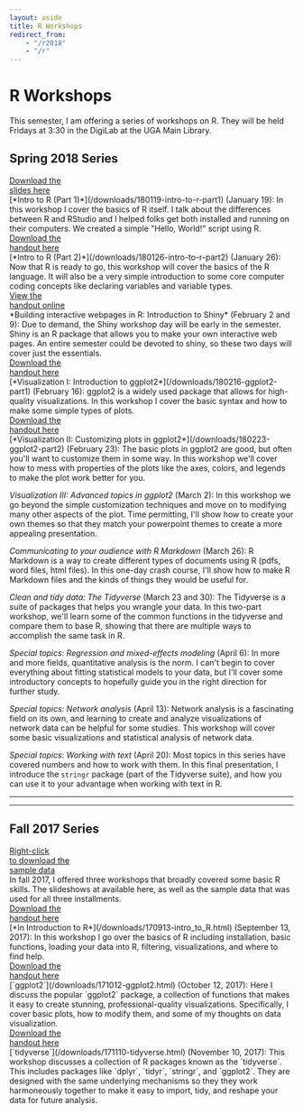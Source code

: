 ```yaml
---
layout: aside
title: R Workshops
redirect_from: 
    - "/r2018"
    - "/r"
---
```


# R Workshops

This semester, I am offering a series of workshops on R. They will be held Fridays at 3:30 in the DigiLab at the UGA Main Library.

## Spring 2018 Series

<div class="biglink"><a href="/downloads/180119-intro-to-r-part1.pdf" title="download PDF" class="nodot" target = "_blank">Download the <br />slides here</a></div>
[*Intro to R (Part 1)*](/downloads/180119-intro-to-r-part1) (January 19): In this workshop I cover the basics of R itself. I talk about the differences between R and RStudio and I helped folks get both installed and running on their computers. We created a simple "Hello, World!" script using R. 

<div class="biglink"><a href="/downloads/180126-intro-to-r-part2.pdf" title="download PDF" class="nodot" target = "_blank">Download the <br />handout here</a></div>
[*Intro to R (Part 2)*](/downloads/180126-intro-to-r-part2) (January 26): Now that R is ready to go, this workshop will cover the basics of the R language. It will also be a very simple introduction to some core computer coding concepts like declaring variables and variable types. 

<div class="biglink"><a href="https://joeystanley.shinyapps.io/intro_to_shiny/" title="view the e-handout" class="nodot" target = "_blank">View the <br />handout online</a></div>
*Building interactive webpages in R: Introduction to Shiny* (February 2 and 9): Due to demand, the Shiny workshop day will be early in the semester. Shiny is an R package that allows you to make your own interactive web pages. An entire semester could be devoted to shiny, so these two days will cover just the essentials.

<div class="biglink"><a href="/downloads/180216-ggplot2-part1.pdf" title="download PDF" class="nodot">Download the <br />handout here</a></div>
[*Visualization I: Introduction to ggplot2*](/downloads/180216-ggplot2-part1) (February 16): ggplot2 is a widely used package that allows for high-quality visualizations. In this workshop I cover the basic syntax and how to make some simple types of plots.

<div class="biglink"><a href="/downloads/180223-ggplot2-part2.pdf" title="download PDF" class="nodot">Download the <br />handout here</a></div>
[*Visualization II: Customizing plots in ggplot2*](/downloads/180223-ggplot2-part2) (February 23): The basic plots in ggplot2 are good, but often you'll want to customize them in some way. In this workshop we'll cover how to mess with properties of the plots like the axes, colors, and legends to make the plot work better for you.

*Visualization III: Advanced topics in ggplot2* (March 2): In this workshop we go beyond the simple customization techniques and move on to modifying many other aspects of the plot. Time permitting, I'll show how to create your own themes so that they match your powerpoint themes to create a more appealing presentation.

*Communicating to your audience with R Markdown* (March 26): R Markdown is a way to create different types of documents using R (pdfs, word files, html files). In this one-day crash course, I'll show how to make R Markdown files and the kinds of things they would be useful for.

*Clean and tidy data: The Tidyverse* (March 23 and 30): The Tidyverse is a suite of packages that helps you wrangle your data. In this two-part workshop, we'll learn some of the common functions in the tidyverse and compare them to base R, showing that there are multiple ways to accomplish the same task in R.

*Special topics: Regression and mixed-effects modeling* (April 6): In more and more fields, quantitative analysis is the norm. I can't begin to cover everything about fitting statistical models to your data, but I'll cover some introductory concepts to hopefully guide you in the right direction for further study.

*Special topics: Network analysis* (April 13): Network analysis is a fascinating field on its own, and learning to create and analyze visualizations of network data can be helpful for some studies. This workshop will cover some basic visualizations and statistical analysis of network data.  

*Special topics: Working with text* (April 20): Most topics in this series have covered numbers and how to work with them. In this final presentation, I introduce the `stringr` package (part of the Tidyverse suite), and how you can use it to your advantage when working with text in R. 

<hr/>
<hr/>

## Fall 2017 Series

<div class="biglink"><a href="/downloads/menu.csv" title="download data" class="nodot" target = "_blank">Right-click<br />to download the<br/>sample data</a></div>
In fall 2017, I offered three workshops that broadly covered some basic R skills. The slideshows at available here, as well as the sample data that was used for all three installments.

<div class="biglink"><a href="/downloads/170912-intro-to-r-handout.pdf" title="download PDF" class="nodot" target = "_blank">Download the <br />handout here</a></div>
[*In Introduction to R*](/downloads/170913-intro_to_R.html) (September 13, 2017): In this workshop I go over the basics of R including installation, basic functions, loading your data into R, filtering, visualizations, and where to find help. 

<div class="biglink"><a href="/downloads/171012-ggplot2_handout.pdf" title="download PDF" class="nodot" target = "_blank">Download the <br />handout here</a></div>
[`ggplot2`](/downloads/171012-ggplot2.html) (October 12, 2017): Here I discuss the popular `ggplot2` package, a collection of functions that makes it easy to create stunning, professional-quality visualizations. Specifically, I cover basic plots, how to modify them, and some of my thoughts on data visualization.

<div class="biglink"><a href="/downloads/171110-tidyverse_handout.pdf" title="download PDF" class="nodot" target = "_blank">Download the <br />handout here</a></div>
[`tidyverse`](/downloads/171110-tidyverse.html) (November 10, 2017): This workshop discusses a collection of R packages known as the `tidyverse`. This includes packages like `dplyr`, `tidyr`, `stringr`, and `ggplot2`. They are designed with the same underlying mechanisms so they they work harmoneously together to make it easy to import, tidy, and reshape your data for future analysis.

